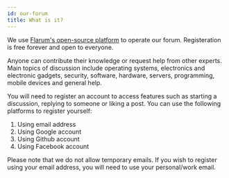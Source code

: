 ```yaml
---
id: our-forum
title: What is it?
---
```


We use [Flarum's open-source platform](https://flarum.org/) to operate our forum. Registeration is free forever and open to everyone.

Anyone can contribute their knowledge or request help from other experts. Main topics of discussion include operating systems, electronics and electronic gadgets, security, software, hardware, servers, programming, mobile devices and general help. 

You will need to register an account to access features such as starting a discussion, replying to someone or liking a post. You can use the following platforms to register yourself:

1. Using email address
2. Using Google account
3. Using Github account
4. Using Facebook account

Please note that we do not allow temporary emails. If you wish to register using your email address, you will need to use your personal/work email.